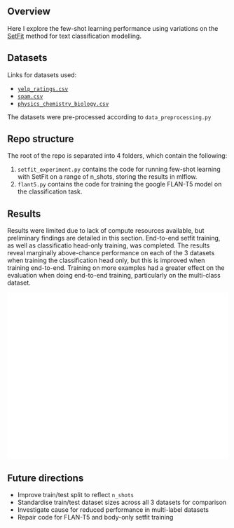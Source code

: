 ## Overview
Here I explore the few-shot learning performance using variations on the [SetFit](https://arxiv.org/abs/2209.11055) method for text classification modelling. 

## Datasets
Links for datasets used:
- [`yelp_ratings.csv`](https://www.kaggle.com/datasets/matleonard/nlp-course)
- [`spam.csv`](https://www.kaggle.com/datasets/matleonard/nlp-course)
- [`physics_chemistry_biology.csv`](https://www.kaggle.com/datasets/vivmankar/physics-vs-chemistry-vs-biology)

The datasets were pre-processed according to `data_preprocessing.py`

## Repo structure
The root of the repo is separated into 4 folders, which contain the following:
1. `setfit_experiment.py` contains the code for running few-shot learning with SetFit on a range of n_shots, storing the results in mlflow.
2. `flant5.py` contains the code for training the google FLAN-T5 model on the classification task.

## Results
Results were limited due to lack of compute resources available, but preliminary findings are detailed in this section. End-to-end setfit training, as well as classificatio head-only training, was completed. The results reveal marginally above-chance performance on each of the 3 datasets when training the classification head only, but this is improved when training end-to-end. Training on more examples had a greater effect on the evaluation when doing end-to-end training, particularly on the multi-class dataset. 

![img](end2end_vs_headonly.jpg "img")



## Future directions
- Improve train/test split to reflect `n_shots`
- Standardise train/test dataset sizes across all 3 datasets for comparison
- Investigate cause for reduced performance in multi-label datasets 
- Repair code for FLAN-T5 and body-only setfit training

